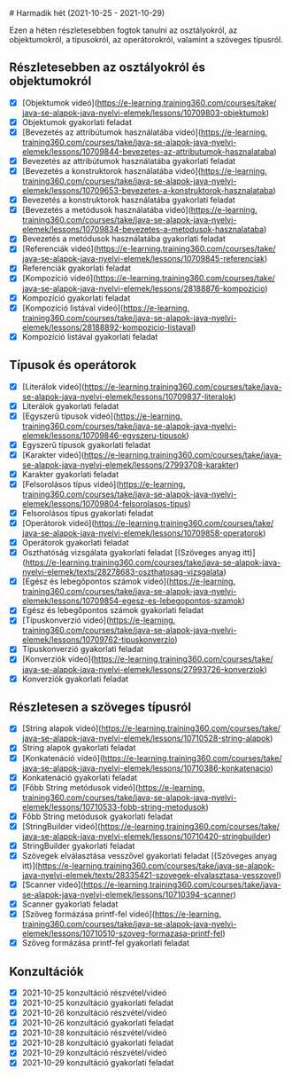 <!DOCTYPE HTML PUBLIC "-//W3C//DTD HTML 4.01 Transitional//EN"><html><head><META http-equiv="Content-Type" content="text/html; charset=utf-8"><style></style></head><body># Harmadik hét (2021-10-25 - 2021-10-29)

Ezen a héten részletesebben fogtok tanulni az osztályokról, az objektumokról, 
a típusokról, az operátorokról, valamint a szöveges típusról.

## Részletesebben az osztályokról és objektumokról

* [X] [Objektumok videó](<a href="https://www.google.com/url?q=https://e-learning.training360.com/courses/take/java-se-alapok-java-nyelvi-elemek/lessons/10709803-objektumok&amp;source=gmail-html&amp;ust=1635871265806000&amp;usg=AFQjCNH5M13cl9LPQdp1yDj7shoZKKRqMw" target="_blank" rel="noreferrer">https://e-learning.<wbr>training360.com/courses/take/<wbr>java-se-alapok-java-nyelvi-<wbr>elemek/lessons/10709803-<wbr>objektumok</a>)
* [X] Objektumok gyakorlati feladat
* [X] [Bevezetés az attribútumok használatába videó](<a href="https://www.google.com/url?q=https://e-learning.training360.com/courses/take/java-se-alapok-java-nyelvi-elemek/lessons/10709844-bevezetes-az-attributumok-hasznalataba&amp;source=gmail-html&amp;ust=1635871265806000&amp;usg=AFQjCNERYL0M8z9QPv0YEYfJuOiV5ysiog" target="_blank" rel="noreferrer">https://e-learning.<wbr>training360.com/courses/take/<wbr>java-se-alapok-java-nyelvi-<wbr>elemek/lessons/10709844-<wbr>bevezetes-az-attributumok-<wbr>hasznalataba</a>)
* [X] Bevezetés az attribútumok használatába gyakorlati feladat
* [X] [Bevezetés a konstruktorok használatába videó](<a href="https://www.google.com/url?q=https://e-learning.training360.com/courses/take/java-se-alapok-java-nyelvi-elemek/lessons/10709653-bevezetes-a-konstruktorok-hasznalataba&amp;source=gmail-html&amp;ust=1635871265806000&amp;usg=AFQjCNFW0POkCKGs2LhnKgcjVlztfBZHgw" target="_blank" rel="noreferrer">https://e-learning.<wbr>training360.com/courses/take/<wbr>java-se-alapok-java-nyelvi-<wbr>elemek/lessons/10709653-<wbr>bevezetes-a-konstruktorok-<wbr>hasznalataba</a>)
* [X] Bevezetés a konstruktorok használatába gyakorlati feladat
* [X] [Bevezetés a metódusok használatába videó](<a href="https://www.google.com/url?q=https://e-learning.training360.com/courses/take/java-se-alapok-java-nyelvi-elemek/lessons/10709834-bevezetes-a-metodusok-hasznalataba&amp;source=gmail-html&amp;ust=1635871265806000&amp;usg=AFQjCNHJ410qYdjv5_1BIbG8pReAv8pehg" target="_blank" rel="noreferrer">https://e-learning.<wbr>training360.com/courses/take/<wbr>java-se-alapok-java-nyelvi-<wbr>elemek/lessons/10709834-<wbr>bevezetes-a-metodusok-<wbr>hasznalataba</a>)
* [X] Bevezetés a metódusok használatába gyakorlati feladat
* [X] [Referenciák videó](<a href="https://www.google.com/url?q=https://e-learning.training360.com/courses/take/java-se-alapok-java-nyelvi-elemek/lessons/10709845-referenciak&amp;source=gmail-html&amp;ust=1635871265806000&amp;usg=AFQjCNFF3ZQppwYoB2ZOwPa3ZL7G4b0usg" target="_blank" rel="noreferrer">https://e-learning.<wbr>training360.com/courses/take/<wbr>java-se-alapok-java-nyelvi-<wbr>elemek/lessons/10709845-<wbr>referenciak</a>)
* [X] Referenciák gyakorlati feladat
* [X] [Kompozíció videó](<a href="https://www.google.com/url?q=https://e-learning.training360.com/courses/take/java-se-alapok-java-nyelvi-elemek/lessons/28188876-kompozicio&amp;source=gmail-html&amp;ust=1635871265806000&amp;usg=AFQjCNGHPfHH_Sxr5Au2R3z92Cv9myJOxQ" target="_blank" rel="noreferrer">https://e-learning.<wbr>training360.com/courses/take/<wbr>java-se-alapok-java-nyelvi-<wbr>elemek/lessons/28188876-<wbr>kompozicio</a>)
* [X] Kompozíció gyakorlati feladat
* [X] [Kompozíció listával videó](<a href="https://www.google.com/url?q=https://e-learning.training360.com/courses/take/java-se-alapok-java-nyelvi-elemek/lessons/28188892-kompozicio-listaval&amp;source=gmail-html&amp;ust=1635871265806000&amp;usg=AFQjCNHn36OY8Tj9jnKj_7RZXytF7FSHMA" target="_blank" rel="noreferrer">https://e-learning.<wbr>training360.com/courses/take/<wbr>java-se-alapok-java-nyelvi-<wbr>elemek/lessons/28188892-<wbr>kompozicio-listaval</a>)
* [X] Kompozíció listával gyakorlati feladat

## Típusok és operátorok

* [X] [Literálok videó](<a href="https://www.google.com/url?q=https://e-learning.training360.com/courses/take/java-se-alapok-java-nyelvi-elemek/lessons/10709837-literalok&amp;source=gmail-html&amp;ust=1635871265806000&amp;usg=AFQjCNEmqfkwfbVbcovl2YMz8JOdSVVyrA" target="_blank" rel="noreferrer">https://e-learning.<wbr>training360.com/courses/take/<wbr>java-se-alapok-java-nyelvi-<wbr>elemek/lessons/10709837-<wbr>literalok</a>)
* [X] Literálok gyakorlati feladat
* [X] [Egyszerű típusok videó](<a href="https://www.google.com/url?q=https://e-learning.training360.com/courses/take/java-se-alapok-java-nyelvi-elemek/lessons/10709846-egyszeru-tipusok&amp;source=gmail-html&amp;ust=1635871265806000&amp;usg=AFQjCNHVehw4l-EJGN0BWiCW3IoT1vQX3w" target="_blank" rel="noreferrer">https://e-learning.<wbr>training360.com/courses/take/<wbr>java-se-alapok-java-nyelvi-<wbr>elemek/lessons/10709846-<wbr>egyszeru-tipusok</a>)
* [X] Egyszerű típusok gyakorlati feladat
* [X] [Karakter videó](<a href="https://www.google.com/url?q=https://e-learning.training360.com/courses/take/java-se-alapok-java-nyelvi-elemek/lessons/27993708-karakter&amp;source=gmail-html&amp;ust=1635871265806000&amp;usg=AFQjCNHFHP35tAMNH243XXdxmtQA9PLa6A" target="_blank" rel="noreferrer">https://e-learning.<wbr>training360.com/courses/take/<wbr>java-se-alapok-java-nyelvi-<wbr>elemek/lessons/27993708-<wbr>karakter</a>)
* [X] Karakter gyakorlati feladat
* [X] [Felsorolásos típus videó](<a href="https://www.google.com/url?q=https://e-learning.training360.com/courses/take/java-se-alapok-java-nyelvi-elemek/lessons/10709804-felsorolasos-tipus&amp;source=gmail-html&amp;ust=1635871265806000&amp;usg=AFQjCNF7iOrOILpQFw3xrFBanXkQPshFYw" target="_blank" rel="noreferrer">https://e-learning.<wbr>training360.com/courses/take/<wbr>java-se-alapok-java-nyelvi-<wbr>elemek/lessons/10709804-<wbr>felsorolasos-tipus</a>)
* [X] Felsorolásos típus gyakorlati feladat
* [X] [Operátorok videó](<a href="https://www.google.com/url?q=https://e-learning.training360.com/courses/take/java-se-alapok-java-nyelvi-elemek/lessons/10709858-operatorok&amp;source=gmail-html&amp;ust=1635871265806000&amp;usg=AFQjCNHpARrHtVXMDCu5b5F3HB3V1_JJ9w" target="_blank" rel="noreferrer">https://e-learning.<wbr>training360.com/courses/take/<wbr>java-se-alapok-java-nyelvi-<wbr>elemek/lessons/10709858-<wbr>operatorok</a>)
* [X] Operátorok gyakorlati feladat 
* [X] Oszthatóság vizsgálata gyakorlati feladat [(Szöveges anyag itt)](<a href="https://www.google.com/url?q=https://e-learning.training360.com/courses/take/java-se-alapok-java-nyelvi-elemek/texts/28278683-oszthatosag-vizsgalata&amp;source=gmail-html&amp;ust=1635871265807000&amp;usg=AFQjCNGfpKsgbKa08p-UQzL3OgTeO5H30w" target="_blank" rel="noreferrer">https://e-learning.<wbr>training360.com/courses/take/<wbr>java-se-alapok-java-nyelvi-<wbr>elemek/texts/28278683-<wbr>oszthatosag-vizsgalata</a>)
* [X] [Egész és lebegőpontos számok videó](<a href="https://www.google.com/url?q=https://e-learning.training360.com/courses/take/java-se-alapok-java-nyelvi-elemek/lessons/10709854-egesz-es-lebegopontos-szamok&amp;source=gmail-html&amp;ust=1635871265807000&amp;usg=AFQjCNEmEjUfNmPShi1Y_7KmD_mCBw0DIw" target="_blank" rel="noreferrer">https://e-learning.<wbr>training360.com/courses/take/<wbr>java-se-alapok-java-nyelvi-<wbr>elemek/lessons/10709854-egesz-<wbr>es-lebegopontos-szamok</a>)
* [X] Egész és lebegőpontos számok gyakorlati feladat
* [X] [Típuskonverzió videó](<a href="https://www.google.com/url?q=https://e-learning.training360.com/courses/take/java-se-alapok-java-nyelvi-elemek/lessons/10709762-tipuskonverzio&amp;source=gmail-html&amp;ust=1635871265807000&amp;usg=AFQjCNHJV1q9v1Qmn36dqL3DIT79G_vvRQ" target="_blank" rel="noreferrer">https://e-learning.<wbr>training360.com/courses/take/<wbr>java-se-alapok-java-nyelvi-<wbr>elemek/lessons/10709762-<wbr>tipuskonverzio</a>)
* [X] Típuskonverzió gyakorlati feladat
* [X] [Konverziók videó](<a href="https://www.google.com/url?q=https://e-learning.training360.com/courses/take/java-se-alapok-java-nyelvi-elemek/lessons/27993726-konverziok&amp;source=gmail-html&amp;ust=1635871265807000&amp;usg=AFQjCNEP7VAK2chub3chan6y8VQkTPwMpA" target="_blank" rel="noreferrer">https://e-learning.<wbr>training360.com/courses/take/<wbr>java-se-alapok-java-nyelvi-<wbr>elemek/lessons/27993726-<wbr>konverziok</a>)
* [X] Konverziók gyakorlati feladat

## Részletesen a szöveges típusról

* [X] [String alapok videó](<a href="https://www.google.com/url?q=https://e-learning.training360.com/courses/take/java-se-alapok-java-nyelvi-elemek/lessons/10710528-string-alapok&amp;source=gmail-html&amp;ust=1635871265807000&amp;usg=AFQjCNEoxc8awFZIydX7PRh-xVAX1iwU5Q" target="_blank" rel="noreferrer">https://e-learning.<wbr>training360.com/courses/take/<wbr>java-se-alapok-java-nyelvi-<wbr>elemek/lessons/10710528-<wbr>string-alapok</a>)
* [X] String alapok gyakorlati feladat
* [X] [Konkatenáció videó](<a href="https://www.google.com/url?q=https://e-learning.training360.com/courses/take/java-se-alapok-java-nyelvi-elemek/lessons/10710386-konkatenacio&amp;source=gmail-html&amp;ust=1635871265807000&amp;usg=AFQjCNEu8UrTbQa5W10rjgoKmJ_6qpVORg" target="_blank" rel="noreferrer">https://e-learning.<wbr>training360.com/courses/take/<wbr>java-se-alapok-java-nyelvi-<wbr>elemek/lessons/10710386-<wbr>konkatenacio</a>)
* [X] Konkatenáció gyakorlati feladat
* [X] [Főbb String metódusok videó](<a href="https://www.google.com/url?q=https://e-learning.training360.com/courses/take/java-se-alapok-java-nyelvi-elemek/lessons/10710533-fobb-string-metodusok&amp;source=gmail-html&amp;ust=1635871265807000&amp;usg=AFQjCNEFWIYc-xkS9FXxEjzLZ0Jy5_lDVQ" target="_blank" rel="noreferrer">https://e-learning.<wbr>training360.com/courses/take/<wbr>java-se-alapok-java-nyelvi-<wbr>elemek/lessons/10710533-fobb-<wbr>string-metodusok</a>)
* [X] Főbb String metódusok gyakorlati feladat
* [X] [StringBuilder videó](<a href="https://www.google.com/url?q=https://e-learning.training360.com/courses/take/java-se-alapok-java-nyelvi-elemek/lessons/10710420-stringbuilder&amp;source=gmail-html&amp;ust=1635871265807000&amp;usg=AFQjCNET9Dyi8T8Ssll6TlWt0FAqT0Q0hg" target="_blank" rel="noreferrer">https://e-learning.<wbr>training360.com/courses/take/<wbr>java-se-alapok-java-nyelvi-<wbr>elemek/lessons/10710420-<wbr>stringbuilder</a>)
* [X] StringBuilder gyakorlati feladat
* [X] Szövegek elválasztása vesszővel gyakorlati feladat [(Szöveges anyag itt)](<a href="https://www.google.com/url?q=https://e-learning.training360.com/courses/take/java-se-alapok-java-nyelvi-elemek/texts/28335421-szovegek-elvalasztasa-vesszovel&amp;source=gmail-html&amp;ust=1635871265807000&amp;usg=AFQjCNHGieDZFE3H1MOS7nppiJFJBtDnaQ" target="_blank" rel="noreferrer">https://e-learning.<wbr>training360.com/courses/take/<wbr>java-se-alapok-java-nyelvi-<wbr>elemek/texts/28335421-<wbr>szovegek-elvalasztasa-<wbr>vesszovel</a>)
* [X] [Scanner videó](<a href="https://www.google.com/url?q=https://e-learning.training360.com/courses/take/java-se-alapok-java-nyelvi-elemek/lessons/10710394-scanner&amp;source=gmail-html&amp;ust=1635871265807000&amp;usg=AFQjCNFD_B6iUgHLLsAcO_cSHLq-52_gyQ" target="_blank" rel="noreferrer">https://e-learning.<wbr>training360.com/courses/take/<wbr>java-se-alapok-java-nyelvi-<wbr>elemek/lessons/10710394-<wbr>scanner</a>)
* [X] Scanner gyakorlati feladat
* [X] [Szöveg formázása printf-fel videó](<a href="https://www.google.com/url?q=https://e-learning.training360.com/courses/take/java-se-alapok-java-nyelvi-elemek/lessons/10710510-szoveg-formazasa-printf-fel&amp;source=gmail-html&amp;ust=1635871265807000&amp;usg=AFQjCNGCFlcfwTUbRunKMtKn9EDXZSTxcg" target="_blank" rel="noreferrer">https://e-learning.<wbr>training360.com/courses/take/<wbr>java-se-alapok-java-nyelvi-<wbr>elemek/lessons/10710510-<wbr>szoveg-formazasa-printf-fel</a>)
* [X] Szöveg formázása printf-fel gyakorlati feladat

## Konzultációk

* [X] 2021-10-25 konzultáció részvétel/videó
* [X] 2021-10-25 konzultáció gyakorlati feladat
* [X] 2021-10-26 konzultáció részvétel/videó
* [X] 2021-10-26 konzultáció gyakorlati feladat
* [X] 2021-10-28 konzultáció részvétel/videó
* [X] 2021-10-28 konzultáció gyakorlati feladat
* [X] 2021-10-29 konzultáció részvétel/videó
* [X] 2021-10-29 konzultáció gyakorlati feladat</body></html>